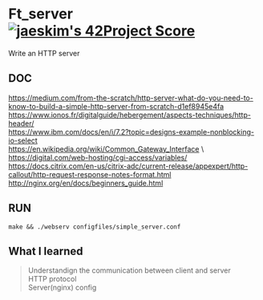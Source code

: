 
# Ft_server [![jaeskim's 42Project Score](https://badge42.herokuapp.com/api/project/nmbabazi/webserv)](https://github.com/JaeSeoKim/badge42)

Write an HTTP server

## DOC
https://medium.com/from-the-scratch/http-server-what-do-you-need-to-know-to-build-a-simple-http-server-from-scratch-d1ef8945e4fa \
https://www.ionos.fr/digitalguide/hebergement/aspects-techniques/http-header/ \
https://www.ibm.com/docs/en/i/7.2?topic=designs-example-nonblocking-io-select \
https://en.wikipedia.org/wiki/Common_Gateway_Interface \ 
https://digital.com/web-hosting/cgi-access/variables/ \
https://docs.citrix.com/en-us/citrix-adc/current-release/appexpert/http-callout/http-request-response-notes-format.html \
http://nginx.org/en/docs/beginners_guide.html


## RUN

```make && ./webserv configfiles/simple_server.conf``` 

## What I learned
> Understandign the communication between client and server \
HTTP protocol \
Server(nginx) config
